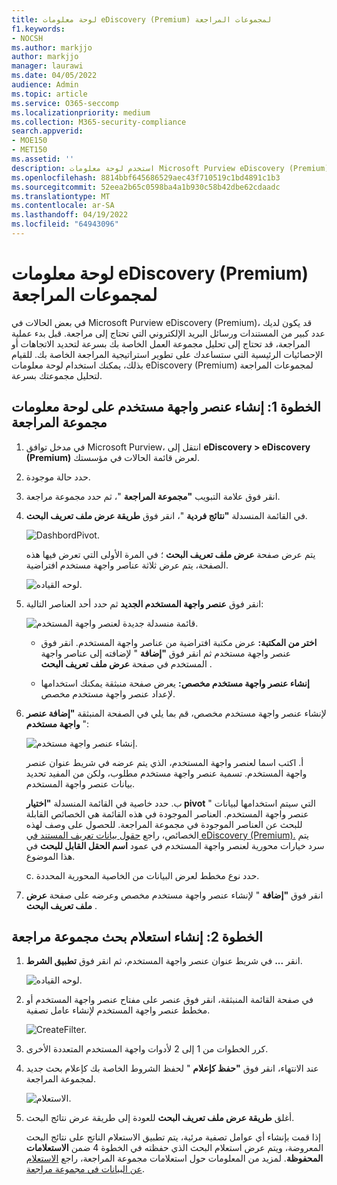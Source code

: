```yaml
---
title: لوحة معلومات eDiscovery (Premium) لمجموعات المراجعة
f1.keywords:
- NOCSH
ms.author: markjjo
author: markjjo
manager: laurawi
ms.date: 04/05/2022
audience: Admin
ms.topic: article
ms.service: O365-seccomp
ms.localizationpriority: medium
ms.collection: M365-security-compliance
search.appverid:
- MOE150
- MET150
ms.assetid: ''
description: استخدم لوحة معلومات Microsoft Purview eDiscovery (Premium) لمجموعات المراجعة لتحليل مجموعتك بسرعة لتحديد الاتجاهات أو الإحصائيات الرئيسية التي ستساعدك على تطوير استراتيجية المراجعة.
ms.openlocfilehash: 8814bbf645686529aec43f710519c1bd4891c1b3
ms.sourcegitcommit: 52eea2b65c0598ba4a1b930c58b42dbe62cdaadc
ms.translationtype: MT
ms.contentlocale: ar-SA
ms.lasthandoff: 04/19/2022
ms.locfileid: "64943096"
---
```

# <a name="ediscovery-premium-dashboard-for-review-sets"></a>لوحة معلومات eDiscovery (Premium) لمجموعات المراجعة

في بعض الحالات في Microsoft Purview eDiscovery (Premium)، قد يكون لديك عدد كبير من المستندات ورسائل البريد الإلكتروني التي تحتاج إلى مراجعة. قبل بدء عملية المراجعة، قد تحتاج إلى تحليل مجموعة العمل الخاصة بك بسرعة لتحديد الاتجاهات أو الإحصائيات الرئيسية التي ستساعدك على تطوير استراتيجية المراجعة الخاصة بك. للقيام بذلك، يمكنك استخدام لوحة معلومات eDiscovery (Premium) لمجموعات المراجعة لتحليل مجموعتك بسرعة.

## <a name="step-1-create-a-widget-on-the-review-set-dashboard"></a>الخطوة 1: إنشاء عنصر واجهة مستخدم على لوحة معلومات مجموعة المراجعة

1. في مدخل توافق Microsoft Purview، انتقل إلى **eDiscovery > eDiscovery (Premium)** لعرض قائمة الحالات في مؤسستك.
  
2. حدد حالة موجودة.
  
3. انقر فوق علامة التبويب **"مجموعة المراجعة** "، ثم حدد مجموعة مراجعة.
  
4. في القائمة المنسدلة **"نتائج فردية** "، انقر فوق **طريقة عرض ملف تعريف البحث**. 

   ![DashbordPivot.](../media/dashboardpivot.png)

   يتم عرض صفحة **عرض ملف تعريف البحث** ؛ في المرة الأولى التي تعرض فيها هذه الصفحة، يتم عرض ثلاثة عناصر واجهة مستخدم افتراضية.

   ![لوحه القياده.](../media/dashboardonly.png)
  
5. انقر فوق **عنصر واجهة المستخدم الجديد** ثم حدد أحد العناصر التالية:

   ![قائمة منسدلة جديدة لعنصر واجهة المستخدم.](../media/NewWidgetDropdownBox.png)

   - **اختر من المكتبة:** عرض مكتبة افتراضية من عناصر واجهة المستخدم. انقر فوق عنصر واجهة مستخدم ثم انقر فوق **"إضافة** " لإضافته إلى عناصر واجهة المستخدم في صفحة **عرض ملف تعريف البحث** .
  
   - **إنشاء عنصر واجهة مستخدم مخصص:** يعرض صفحة منبثقة يمكنك استخدامها لإعداد عنصر واجهة مستخدم مخصص. 

6. لإنشاء عنصر واجهة مستخدم مخصص، قم بما يلي في الصفحة المنبثقة **"إضافة عنصر واجهة مستخدم** ":

   ![إنشاء عنصر واجهة مستخدم.](../media/addwidget.png)

    أ. اكتب اسما لعنصر واجهة المستخدم، الذي يتم عرضه في شريط عنوان عنصر واجهة المستخدم. تسمية عنصر واجهة مستخدم مطلوب، ولكن من المفيد تحديد بيانات عنصر واجهة المستخدم.

    ب. حدد خاصية في القائمة المنسدلة **"اختيار pivot** " التي سيتم استخدامها لبيانات عنصر واجهة المستخدم. العناصر الموجودة في هذه القائمة هي الخصائص القابلة للبحث عن العناصر الموجودة في مجموعة المراجعة. للحصول على وصف لهذه الخصائص، راجع [حقول بيانات تعريف المستند في eDiscovery (Premium).](document-metadata-fields-in-Advanced-eDiscovery.md) يتم سرد خيارات محورية لعنصر واجهة المستخدم في عمود **اسم الحقل القابل للبحث** في هذا الموضوع.

    c. حدد نوع مخطط لعرض البيانات من الخاصية المحورية المحددة.

  6. انقر فوق **"إضافة** " لإنشاء عنصر واجهة مستخدم مخصص وعرضه على صفحة **عرض ملف تعريف البحث** .

## <a name="step-2-create-a-review-set-search-query"></a>الخطوة 2: إنشاء استعلام بحث مجموعة مراجعة

1. انقر **...** في شريط عنوان عنصر واجهة المستخدم، ثم انقر فوق **تطبيق الشرط**.

   ![لوحه القياده.](../media/searchprofilehome.png)

2. في صفحة القائمة المنبثقة، انقر فوق عنصر على مفتاح عنصر واجهة المستخدم أو مخطط عنصر واجهة المستخدم لإنشاء عامل تصفية.

   ![CreateFilter.](../media/applyconditionfilter.png)

3. كرر الخطوات من 1 إلى 2 لأدوات واجهة المستخدم المتعددة الأخرى. 

4. عند الانتهاء، انقر فوق **"حفظ كإعلام** " لحفظ الشروط الخاصة بك كإعلام بحث جديد لمجموعة المراجعة.

   ![الاستعلام.](../media/savequery.png)

5. أغلق **طريقة عرض ملف تعريف البحث** للعودة إلى طريقة عرض نتائج البحث.

   إذا قمت بإنشاء أي عوامل تصفية مرئية، يتم تطبيق الاستعلام الناتج على نتائج البحث المعروضة، ويتم عرض استعلام البحث الذي حفظته في الخطوة 4 ضمن **الاستعلامات المحفوظة**. لمزيد من المعلومات حول استعلامات مجموعة المراجعة، راجع [الاستعلام عن البيانات في مجموعة مراجعة](review-set-search.md).

